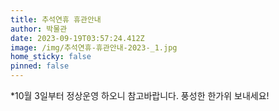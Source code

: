 ```yaml
---
title: 추석연휴 휴관안내
author: 박물관
date: 2023-09-19T03:57:24.412Z
image: /img/추석연휴-휴관안내-2023-_1.jpg
home_sticky: false
pinned: false
---
```

\*10월 3일부터 정상운영 하오니 참고바랍니다. 풍성한 한가위 보내세요!